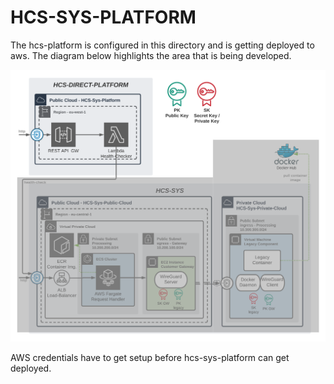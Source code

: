 # HCS-SYS-PLATFORM

The hcs-platform is configured in this directory and is getting deployed to aws.
The diagram below highlights the area that is being developed.

![Software Architecture](./assets/BA-05-Verteilungssicht-2-hcs-direct-platform.png)

AWS credentials have to get setup before hcs-sys-platform can get deployed.
